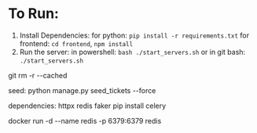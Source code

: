 # To Run:
1. Install Dependencies: 
for python: `pip install -r requirements.txt`
for frontend: `cd frontend`, `npm install`
2. Run the server:
in powershell: `bash ./start_servers.sh`
or
in git bash: `./start_servers.sh`

git rm -r --cached <folder>


seed: python manage.py seed_tickets --force


dependencies:
httpx
redis
faker
pip install celery
 

docker run -d --name redis -p 6379:6379 redis
